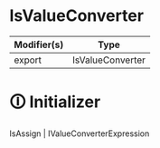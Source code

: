 # IsValueConverter

| Modifier(s)                            | Type                     |
|----------------------------------------|--------------------------|
| export | IsValueConverter |

# &#128712; Initializer

IsAssign | IValueConverterExpression